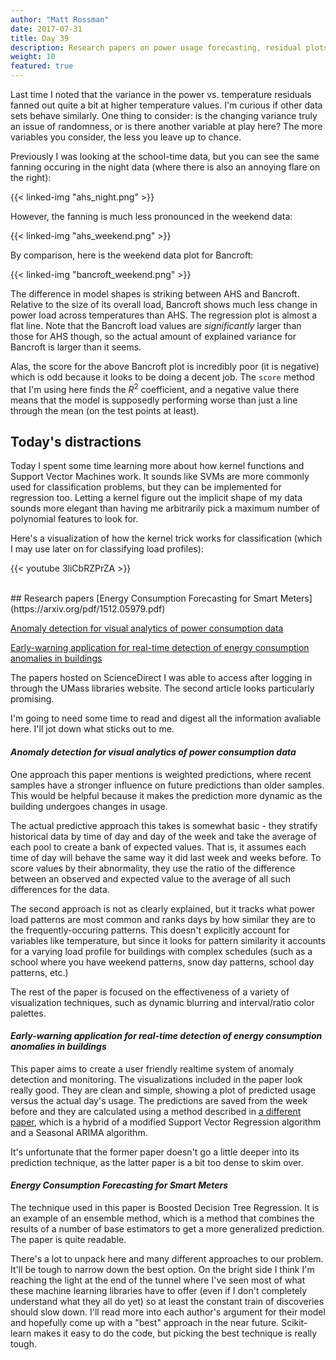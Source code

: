 ```yaml
---
author: "Matt Rossman"
date: 2017-07-31
title: Day 39
description: Research papers on power usage forecasting, residual plots of more data sets
weight: 10
featured: true
---
```


Last time I noted that the variance in the power vs. temperature residuals fanned out quite a bit at higher temperature values. I'm curious if other data sets behave similarly. One thing to consider: is the changing variance truly an issue of randomness, or is there another variable at play here? The more variables you consider, the less you leave up to chance.

Previously I was looking at the school-time data, but you can see the same fanning occuring in the night data (where there is also an annoying flare on the right):

{{< linked-img "ahs_night.png" >}}

However, the fanning is much less pronounced in the weekend data:

{{< linked-img "ahs_weekend.png" >}}

By comparison, here is the weekend data plot for Bancroft:

{{< linked-img "bancroft_weekend.png" >}}

The difference in model shapes is striking between AHS and Bancroft. Relative to the size of its overall load, Bancroft shows much less change in power load across temperatures than AHS. The regression plot is almost a flat line. Note that the Bancroft load values are *significantly* larger than those for AHS though, so the actual amount of explained variance for Bancroft is larger than it seems.

Alas, the score for the above Bancroft plot is incredibly poor (it is negative) which is odd because it looks to be doing a decent job. The `score` method that I'm using here finds the $R^2$ coefficient, and a negative value there means that the model is supposedly performing worse than just a line through the mean (on the test points at least).

## Today's distractions
Today I spent some time learning more about how kernel functions and Support Vector Machines work. It sounds like SVMs are more commonly used for classification problems, but they can be implemented for regression too. Letting a kernel figure out the implicit shape of my data sounds more elegant than having me arbitrarily pick a maximum number of polynomial features to look for.

Here's a visualization of how the kernel trick works for classification (which I may use later on for classifying load profiles):

{{< youtube 3liCbRZPrZA >}}

<br>
## Research papers
[Energy Consumption Forecasting for Smart Meters](https://arxiv.org/pdf/1512.05979.pdf)

[Anomaly detection for visual analytics of power consumption data](http://www.sciencedirect.com/science/article/pii/S0097849313001477)

[Early-warning application for real-time detection of energy consumption anomalies in buildings](http://www.sciencedirect.com/science/article/pii/S0959652617302329)

The papers hosted on ScienceDirect I was able to access after logging in through the UMass libraries website. The second article looks particularly promising.

I'm going to need some time to read and digest all the information avaliable here. I'll jot down what sticks out to me.

#### *Anomaly detection for visual analytics of power consumption data*
One approach this paper mentions is weighted predictions, where recent samples have a stronger influence on future predictions than older samples. This would be helpful because it makes the prediction more dynamic as the building undergoes changes in usage.

The actual predictive approach this takes is somewhat basic - they stratify historical data by time of day and day of the week and take the average of each pool to create a bank of expected values. That is, it assumes each time of day will behave the same way it did last week and weeks before. To score values by their abnormality, they use the ratio of the difference between an observed and expected value to the average of all such differences for the data.

The second approach is not as clearly explained, but it tracks what power load patterns are most common and ranks days by how similar they are to the frequently-occuring patterns. This doesn't explicitly account for variables like temperature, but since it looks for pattern similarity it accounts for a varying load profile for buildings with complex schedules (such as a school where you have weekend patterns, snow day patterns, school day patterns, etc.)

The rest of the paper is focused on the effectiveness of a variety of visualization techniques, such as dynamic blurring and interval/ratio color palettes.

#### *Early-warning application for real-time detection of energy consumption anomalies in buildings*
This paper aims to create a user friendly realtime system of anomaly detection and monitoring. The visualizations included in the paper look really good. They are clean and simple, showing a plot of predicted usage versus the actual day's usage. The predictions are saved from the week before and they are calculated using a method described in [a different paper](https://www.researchgate.net/publication/303132876_Time_series_analytics_using_sliding_window_metaheuristic_optimization-based_machine_learning_system_for_identifying_building_energy_consumption_patterns), which is a hybrid of a modified Support Vector Regression algorithm and a Seasonal ARIMA algorithm.

It's unfortunate that the former paper doesn't go a little deeper into its prediction technique, as the latter paper is a bit too dense to skim over.

#### *Energy Consumption Forecasting for Smart Meters*
The technique used in this paper is Boosted Decision Tree Regression. It is an example of an ensemble method, which is a method that combines the results of a number of base estimators to get a more generalized prediction. The paper is quite readable.

There's a lot to unpack here and many different approaches to our problem. It'll be tough to narrow down the best option. On the bright side I think I'm reaching the light at the end of the tunnel where I've seen most of what these machine learning libraries have to offer (even if I don't completely understand what they all do yet) so at least the constant train of discoveries should slow down. I'll read more into each author's argument for their model and hopefully come up with a "best" approach in the near future. Scikit-learn makes it easy to do the code, but picking the best technique is really tough.
